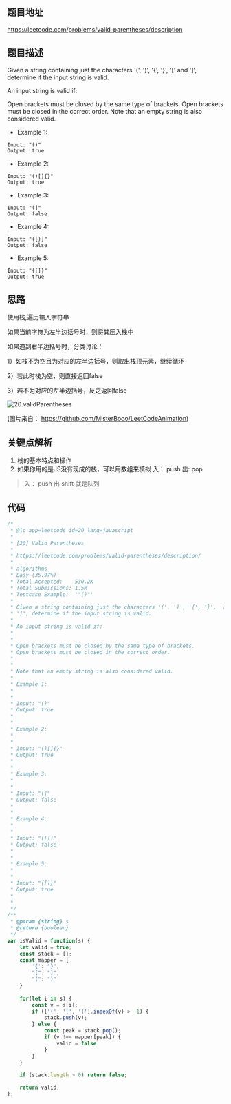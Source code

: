 ## 题目地址
https://leetcode.com/problems/valid-parentheses/description

## 题目描述
Given a string containing just the characters '(', ')', '{', '}', '[' and ']', determine if the input string is valid.

An input string is valid if:

Open brackets must be closed by the same type of brackets.
Open brackets must be closed in the correct order.
Note that an empty string is also considered valid.

- Example 1:
```
Input: "()"  
Output: true
```
- Example 2:
```
Input: "()[]{}"  
Output: true
```
- Example 3:
```
Input: "(]"  
Output: false
```
- Example 4:
```
Input: "([)]"  
Output: false
```
- Example 5:
```
Input: "{[]}"  
Output: true
```

## 思路

使用栈,遍历输入字符串

如果当前字符为左半边括号时，则将其压入栈中

如果遇到右半边括号时，分类讨论：

1）如栈不为空且为对应的左半边括号，则取出栈顶元素，继续循环  

2）若此时栈为空，则直接返回false

3）若不为对应的左半边括号，反之返回false



![20.validParentheses](../assets/20.validParentheses.gif)

(图片来自： https://github.com/MisterBooo/LeetCodeAnimation)

## 关键点解析

1. 栈的基本特点和操作
2. 如果你用的是JS没有现成的栈，可以用数组来模拟
入： push  出:  pop

> 入： push  出 shift 就是队列
## 代码


```js
/*
 * @lc app=leetcode id=20 lang=javascript
 *
 * [20] Valid Parentheses
 *
 * https://leetcode.com/problems/valid-parentheses/description/
 *
 * algorithms
 * Easy (35.97%)
 * Total Accepted:    530.2K
 * Total Submissions: 1.5M
 * Testcase Example:  '"()"'
 *
 * Given a string containing just the characters '(', ')', '{', '}', '[' and
 * ']', determine if the input string is valid.
 * 
 * An input string is valid if:
 * 
 * 
 * Open brackets must be closed by the same type of brackets.
 * Open brackets must be closed in the correct order.
 * 
 * 
 * Note that an empty string is also considered valid.
 * 
 * Example 1:
 * 
 * 
 * Input: "()"
 * Output: true
 * 
 * 
 * Example 2:
 * 
 * 
 * Input: "()[]{}"
 * Output: true
 * 
 * 
 * Example 3:
 * 
 * 
 * Input: "(]"
 * Output: false
 * 
 * 
 * Example 4:
 * 
 * 
 * Input: "([)]"
 * Output: false
 * 
 * 
 * Example 5:
 * 
 * 
 * Input: "{[]}"
 * Output: true
 * 
 * 
 */
/**
 * @param {string} s
 * @return {boolean}
 */
var isValid = function(s) {
    let valid = true;
    const stack = [];
    const mapper = {
        '{': "}",
        "[": "]",
        "(": ")"
    }
    
    for(let i in s) {
        const v = s[i];
        if (['(', '[', '{'].indexOf(v) > -1) {
            stack.push(v);
        } else {
            const peak = stack.pop();
            if (v !== mapper[peak]) {
                valid = false
            }
        }
    }

    if (stack.length > 0) return false;

    return valid;
};
```
